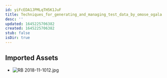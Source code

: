 ```yaml
---
id: yiFcEDA1JPMLqTH5K1JuF
title: Techniques_for_generating_and_managing_test_data_by_omose_ogala Resources
desc: ''
updated: 1645225706382
created: 1645225706382
stub: false
isDir: true
---
```

## Imported Assets
- ![RB 2018-11-1012.jpg](/assets/rb-2018-11-1012.jpg)
